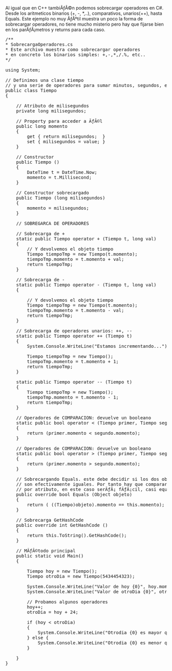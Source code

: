 Al igual que en C++ tambiÃƒÂ©n podemos sobrecargar operadores en C#. Desde los aritmeticos binarios (+, -, *,..), comparativos, unarios(++), hasta Equals.
Este ejemplo no muy ÃƒÂºtil muestra un poco la forma de sobrecargar operadores, no tiene mucho misterio pero hay que fijarse bien en los parÃƒÂ¡metros y returns para cada caso.
<pre>
/**
* SobrecargaOperadores.cs
* Este archivo muestra como sobrecargar operadores 
* en concreto los binarios simples: +,-,*,/.%, etc..
*/

using System;

// Definimos una clase tiempo
// y una serie de operadores para sumar minutos, segundos, etc..
public class Tiempo
{

	// Atributo de milisegundos
	private long milisegundos;
		
	// Property para acceder a ÃƒÂ©l
	public long momento 
	{
		get { return milisegundos;  }
		set { milisegundos = value; }
	}

	// Constructor
	public Tiempo ()
	{	
		DateTime t = DateTime.Now;
		momento = t.Millisecond;
	}
	
	// Constructor sobrecargado
	public Tiempo (long milisegundos)
	{
		momento = milisegundos;
	}

	// SOBREGARCA DE OPERADORES
	
	// Sobrecarga de +
	static public Tiempo operator + (Tiempo t, long val)
	{
		// Y devolvemos el objeto tiempo
		Tiempo tiempoTmp = new Tiempo(t.momento);
		tiempoTmp.momento = t.momento + val;
		return tiempoTmp;
	}

	// Sobrecarga de -
	static public Tiempo operator - (Tiempo t, long val)
	{
			
		// Y devolvemos el objeto tiempo
		Tiempo tiempoTmp = new Tiempo(t.momento);
		tiempoTmp.momento = t.momento - val;
		return tiempoTmp;
	}

	// Sobrecarga de operadores unarios: ++, --
	static public Tiempo operator ++ (Tiempo t)
	{
		System.Console.WriteLine("Estamos incrementando...");
		
		Tiempo tiempoTmp = new Tiempo();
		tiempoTmp.momento = t.momento + 1;
		return tiempoTmp;
	}

	static public Tiempo operator -- (Tiempo t)
	{
		Tiempo tiempoTmp = new Tiempo();
		tiempoTmp.momento = t.momento - 1;
		return tiempoTmp;
	}
	
	// Operadores de COMPARACION: devuelve un booleano
	static public bool operator < (Tiempo primer, Tiempo segundo)
	{
		return (primer.momento < segundo.momento);
	}			

	// Operadores de COMPARACION: devuelve un booleano
	static public bool operator > (Tiempo primer, Tiempo segundo)
	{
		return (primer.momento > segundo.momento);
	}			
	
	// Sobrecargando Equals. este debe decidir si los dos objetos
	// son efectivamente iguales. Por tanto hay que comparar atributo
	// por atributo, en este caso serÃƒÂ¡ fÃƒÂ¡cil, casi equivalente a ==
	public override bool Equals (Object objeto)
	{
		return ( ((Tiempo)objeto).momento == this.momento);		
	}
	
	// Sobrecarga GetHashCode
	public override int GetHashCode ()
	{
		return this.ToString().GetHashCode();
	}
	
	// MÃƒÂ©todo principal
	public static void Main()
	{
		
		Tiempo hoy = new Tiempo();
		Tiempo otroDia = new Tiempo(5434454323);
	
		System.Console.WriteLine("Valor de hoy {0}", hoy.momento);
		System.Console.WriteLine("Valor de otroDia {0}", otroDia.momento);
		
		// Probamos algunos operadores	
		hoy++;
		otroDia = hoy + 24;
		
		if (hoy < otroDia)
		{
			System.Console.WriteLine("Otrodia {0} es mayor que hoy {1}", otroDia.momento, hoy.momento);
		} else {
			System.Console.WriteLine("Otrodia {0} es menor que hoy {1}", otroDia.momento, hoy.momento);
		}
		
	}
}
</pre>